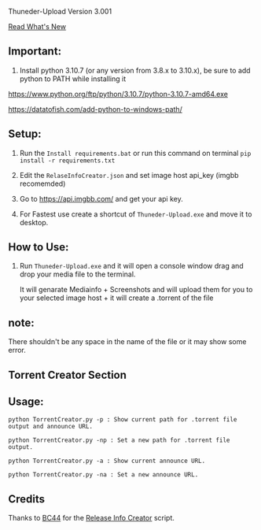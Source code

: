 Thuneder-Upload Version 3.001

[Read What's New](https://raw.githubusercontent.com/ItzMeBeluga/Thunder-Upload/main/what's-new.txt)


## Important:

1. Install python 3.10.7 (or any version from 3.8.x to 3.10.x), be sure to add python to PATH while installing it

https://www.python.org/ftp/python/3.10.7/python-3.10.7-amd64.exe

https://datatofish.com/add-python-to-windows-path/

## Setup:

1. Run the ```Install requirements.bat``` or run this command on terminal ``` pip install -r requirements.txt ```

2. Edit the ```RelaseInfoCreator.json``` and set image host api_key (imgbb recomemded)

3. Go to https://api.imgbb.com/ and get your api key.

4. For Fastest use create a shortcut of ```Thuneder-Upload.exe``` and move it to desktop.

##  How to Use:

1. Run ```Thuneder-Upload.exe``` and it will open a console window 
    drag and drop your media file to the terminal.

    It will genarate Mediainfo + Screenshots and will upload them for you to your selected image host + it will create a .torrent of the file 

## note:

There shouldn't be any space in the name of the file or it may show some error. 

## Torrent Creator Section

## Usage:
```
python TorrentCreator.py -p : Show current path for .torrent file output and announce URL.

python TorrentCreator.py -np : Set a new path for .torrent file output.

python TorrentCreator.py -a : Show current announce URL.

python TorrentCreator.py -na : Set a new announce URL.
```
## Credits
Thanks to [BC44](https://github.com/BC44) for the [Release Info Creator](https://github.com/BC44/Release-Info-Creator) script.
